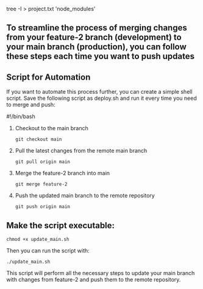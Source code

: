 tree -I > project.txt 'node_modules'

## To streamline the process of merging changes from your feature-2 branch (development) to your main branch (production), you can follow these steps each time you want to push updates

## Script for Automation

If you want to automate this process further, you can create a simple shell script. Save the following script as deploy.sh and run it every time you need to merge and push:

#!/bin/bash

1. Checkout to the main branch
    ```
    git checkout main
    ```

2. Pull the latest changes from the remote main branch

    ```
    git pull origin main
    ```

3. Merge the feature-2 branch into main

    ```
    git merge feature-2
    ```

4. Push the updated main branch to the remote repository

    ```
    git push origin main
    ```

## Make the script executable:

```
chmod +x update_main.sh
```

Then you can run the script with:

```
./update_main.sh
```

This script will perform all the necessary steps to update your main branch with changes from feature-2 and push them to the remote repository.
